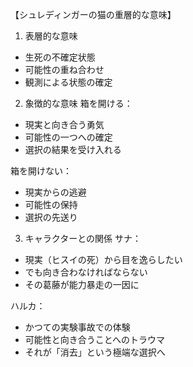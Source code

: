 【シュレディンガーの猫の重層的な意味】

1. 表層的な意味
- 生死の不確定状態
- 可能性の重ね合わせ
- 観測による状態の確定

2. 象徴的な意味
箱を開ける：
- 現実と向き合う勇気
- 可能性の一つへの確定
- 選択の結果を受け入れる

箱を開けない：
- 現実からの逃避
- 可能性の保持
- 選択の先送り

3. キャラクターとの関係
サナ：
- 現実（ヒスイの死）から目を逸らしたい
- でも向き合わなければならない
- その葛藤が能力暴走の一因に

ハルカ：
- かつての実験事故での体験
- 可能性と向き合うことへのトラウマ
- それが「消去」という極端な選択へ
